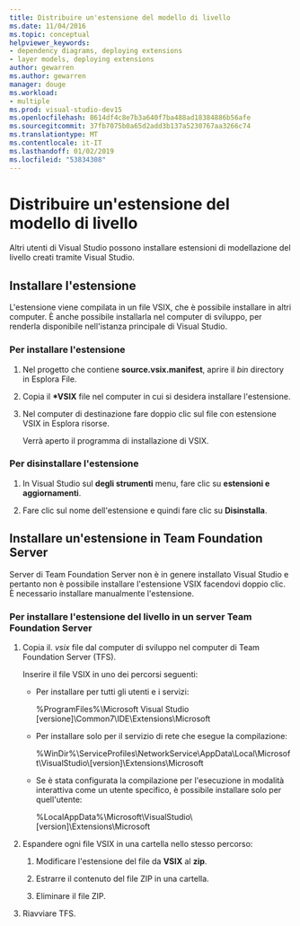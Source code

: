 ```yaml
---
title: Distribuire un'estensione del modello di livello
ms.date: 11/04/2016
ms.topic: conceptual
helpviewer_keywords:
- dependency diagrams, deploying extensions
- layer models, deploying extensions
author: gewarren
ms.author: gewarren
manager: douge
ms.workload:
- multiple
ms.prod: visual-studio-dev15
ms.openlocfilehash: 8614df4c8e7b3a640f7ba488ad18384886b56afe
ms.sourcegitcommit: 37fb7075b0a65d2add3b137a5230767aa3266c74
ms.translationtype: MT
ms.contentlocale: it-IT
ms.lasthandoff: 01/02/2019
ms.locfileid: "53834308"
---
```

# <a name="deploy-a-layer-model-extension"></a>Distribuire un'estensione del modello di livello

Altri utenti di Visual Studio possono installare estensioni di modellazione del livello creati tramite Visual Studio.

## <a name="install-your-extension"></a>Installare l'estensione

L'estensione viene compilata in un file VSIX, che è possibile installare in altri computer. È anche possibile installarla nel computer di sviluppo, per renderla disponibile nell'istanza principale di Visual Studio.

### <a name="to-install-the-extension"></a>Per installare l'estensione

1. Nel progetto che contiene **source.vsix.manifest**, aprire il *bin* directory in Esplora File.

2. Copia il  **\*VSIX** file nel computer in cui si desidera installare l'estensione.

3. Nel computer di destinazione fare doppio clic sul file con estensione VSIX in Esplora risorse.

    Verrà aperto il programma di installazione di VSIX.

### <a name="to-uninstall-the-extension"></a>Per disinstallare l'estensione

1.  In Visual Studio sul **degli strumenti** menu, fare clic su **estensioni e aggiornamenti**.

2.  Fare clic sul nome dell'estensione e quindi fare clic su **Disinstalla**.

## <a name="install-an-extension-on-team-foundation-server"></a>Installare un'estensione in Team Foundation Server

Server di Team Foundation Server non è in genere installato Visual Studio e pertanto non è possibile installare l'estensione VSIX facendovi doppio clic. È necessario installare manualmente l'estensione.

### <a name="to-install-your-layer-extension-on-a-team-foundation-server-server"></a>Per installare l'estensione del livello in un server Team Foundation Server

1.  Copia il. *vsix* file dal computer di sviluppo nel computer di Team Foundation Server (TFS).

     Inserire il file VSIX in uno dei percorsi seguenti:

    -   Per installare per tutti gli utenti e i servizi:

         %ProgramFiles%\Microsoft Visual Studio [versione]\Common7\IDE\Extensions\Microsoft

    -   Per installare solo per il servizio di rete che esegue la compilazione:

         %WinDir%\ServiceProfiles\NetworkService\AppData\Local\Microsoft\VisualStudio\\[version]\Extensions\Microsoft

    -   Se è stata configurata la compilazione per l'esecuzione in modalità interattiva come un utente specifico, è possibile installare solo per quell'utente:

         %LocalAppData%\Microsoft\VisualStudio\\[version]\Extensions\Microsoft

2.  Espandere ogni file VSIX in una cartella nello stesso percorso:

    1.  Modificare l'estensione del file da **VSIX** al **zip**.

    2.  Estrarre il contenuto del file ZIP in una cartella.

    3.  Eliminare il file ZIP.

3.  Riavviare TFS.
